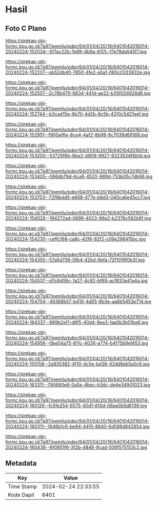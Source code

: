 # Hasil

## Foto C Plano

https://sirekap-obj-formc.kpu.go.id/7a97/pemilu/pdpr/64/01/04/20/16/6401042016014-20240224-152034--5f7ac22b-7e99-4b9a-937c-17e78da545f7.jpg

https://sirekap-obj-formc.kpu.go.id/7a97/pemilu/pdpr/64/01/04/20/16/6401042016014-20240224-152207--ab52db40-7850-4fe2-a5a1-060c0333932e.jpg

https://sirekap-obj-formc.kpu.go.id/7a97/pemilu/pdpr/64/01/04/20/16/6401042016014-20240224-152507--2c76b470-6834-441d-ae22-b35f024928d6.jpg

https://sirekap-obj-formc.kpu.go.id/7a97/pemilu/pdpr/64/01/04/20/16/6401042016014-20240224-152744--b3ca415e-9b70-4d2b-8c5b-4310c5421eef.jpg

https://sirekap-obj-formc.kpu.go.id/7a97/pemilu/pdpr/64/01/04/20/16/6401042016014-20240224-152951--f900af6e-8ce4-4af2-8b98-8c7039d69168.jpg

https://sirekap-obj-formc.kpu.go.id/7a97/pemilu/pdpr/64/01/04/20/16/6401042016014-20240224-153200--53725f6b-6be2-4809-9927-8323534f6b1d.jpg

https://sirekap-obj-formc.kpu.go.id/7a97/pemilu/pdpr/64/01/04/20/16/6401042016014-20240224-153405--066db79d-6ca9-4520-989d-753b05c7db96.jpg

https://sirekap-obj-formc.kpu.go.id/7a97/pemilu/pdpr/64/01/04/20/16/6401042016014-20240224-153703--72f8bdd5-e668-477e-b6d3-040ca6e45cc7.jpg

https://sirekap-obj-formc.kpu.go.id/7a97/pemilu/pdpr/64/01/04/20/16/6401042016014-20240224-154029--194272ad-0898-4023-98a2-b2376c562b8f.jpg

https://sirekap-obj-formc.kpu.go.id/7a97/pemilu/pdpr/64/01/04/20/16/6401042016014-20240224-154235--ceffc168-ca8c-42f6-82f2-c09e298415bc.jpg

https://sirekap-obj-formc.kpu.go.id/7a97/pemilu/pdpr/64/01/04/20/16/6401042016014-20240224-154355--57a5d736-0fb4-42bd-9efa-72f1019f0b3f.jpg

https://sirekap-obj-formc.kpu.go.id/7a97/pemilu/pdpr/64/01/04/20/16/6401042016014-20240224-154537--d7c6d08c-1a27-4c92-bf69-acf833e41a4a.jpg

https://sirekap-obj-formc.kpu.go.id/7a97/pemilu/pdpr/64/01/04/20/16/6401042016014-20240224-154704--46368b57-b410-4d05-8b3e-aa6b5453e714.jpg

https://sirekap-obj-formc.kpu.go.id/7a97/pemilu/pdpr/64/01/04/20/16/6401042016014-20240224-164337--889b2ef1-d9f5-40d4-9ea3-1aa0b3b01be6.jpg

https://sirekap-obj-formc.kpu.go.id/7a97/pemilu/pdpr/64/01/04/20/16/6401042016014-20240224-154956--0be04a75-811c-4026-a774-b4f75b9ef453.jpg

https://sirekap-obj-formc.kpu.go.id/7a97/pemilu/pdpr/64/01/04/20/16/6401042016014-20240224-155158--2a935382-4f10-4c5e-bd38-42dd8eb5a0c6.jpg

https://sirekap-obj-formc.kpu.go.id/7a97/pemilu/pdpr/64/01/04/20/16/6401042016014-20240224-163311--790690e6-0a5e-4bec-b3dc-de4e34901023.jpg

https://sirekap-obj-formc.kpu.go.id/7a97/pemilu/pdpr/64/01/04/20/16/6401042016014-20240224-160126--fc5fe254-6575-40d1-810d-06ae0b5d6139.jpg

https://sirekap-obj-formc.kpu.go.id/7a97/pemilu/pdpr/64/01/04/20/16/6401042016014-20240224-160311--1646b1c6-be94-4415-8840-6d589d842854.jpg

https://sirekap-obj-formc.kpu.go.id/7a97/pemilu/pdpr/64/01/04/20/16/6401042016014-20240224-160438--6f0851f6-3f2b-4846-8cad-506f575153c2.jpg


## Metadata

| Key        | Value               |
| ---------- | ------------------- |
| Time Stamp | 2024-02-24 22:33:55 |
| Kode Dapil | 6401                |



